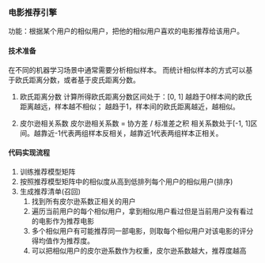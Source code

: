 ### 电影推荐引擎

功能：根据某个用户的相似用户，把他的相似用户喜欢的电影推荐给该用户。

#### 技术准备
在不同的机器学习场景中通常需要分析相似样本。
而统计相似样本的方式可以基于欧氏距离分数，或者基于皮氏距离分数。
1. 欧氏距离分数
计算所得欧氏距离分数区间处于：[0, 1]
越趋于0样本间的欧氏距离越远，样本越不相似；
越趋于1，样本间的欧氏距离越近，越相似。

2. 皮尔逊相关系数
皮尔逊相关系数 = 协方差 / 标准差之积
相关系数处于[-1, 1]区间。越靠近-1代表两组样本反相关，越靠近1代表两组样本正相关。

#### 代码实现流程
1. 训练推荐模型矩阵
2. 按照推荐模型矩阵中的相似度从高到低排列每个用户的相似用户(排序)
3. 生成推荐清单(召回)
   1. 找到所有皮尔逊系数正相关的用户
   2. 遍历当前用户的每个相似用户，拿到相似用户看过但是当前用户没有看过的电影作为推荐电影
   3. 多个相似用户有可能推荐同一部电影，则取每个相似用户对该电影的评分得均值作为推荐度。
   4. 可以把相似用户的皮尔逊系数作为权重，皮尔逊系数越大，推荐度越高




